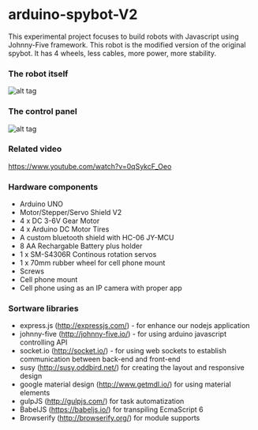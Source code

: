 # arduino-spybot-V2
This experimental project focuses to build robots with Javascript using Johnny-Five framework. 
This robot is the modified version of the original spybot. It has 4 wheels, less cables, more power, more stability.

### The robot itself
![alt tag](https://raw.githubusercontent.com/dominikfilkus/arduino-spybot-V2/master/arduino_spybot_V2.jpg)

### The control panel
![alt tag](https://raw.githubusercontent.com/dominikfilkus/arduino-spybot-V2/master/spybot_V2_panel.png)

### Related video
https://www.youtube.com/watch?v=0qSykcF_Oeo

### Hardware components
 - Arduino UNO
 - Motor/Stepper/Servo Shield V2
 - 4 x DC 3-6V Gear Motor
 - 4 x Arduino DC Motor Tires
 - A custom bluetooth shield with HC-06 JY-MCU
 - 8 AA Rechargable Battery plus holder
 - 1 x SM-S4306R Continous rotation servos
 - 1 x 70mm rubber wheel for cell phone mount
 - Screws
 - Cell phone mount
 - Cell phone using as an IP camera with proper app
 
### Sortware libraries
 - express.js (http://expressjs.com/) - for enhance our nodejs application
 - johnny-five (http://johnny-five.io/) - for using arduino javascript controlling API
 - socket.io (http://socket.io/) - for using web sockets to establish communication between back-end and front-end
 - susy (http://susy.oddbird.net/) for creating the layout and responsive design
 - google material design (http://www.getmdl.io/) for using material elements
 - gulpJS (http://gulpjs.com/) for task automatization
 - BabelJS (https://babeljs.io/) for transpiling EcmaScript 6
 - Browserify (http://browserify.org/) for module supports
 
